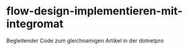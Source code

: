 # flow-design-implementieren-mit-integromat
Begleitender Code zum gleichnamigen Artikel in der dotnetpro
